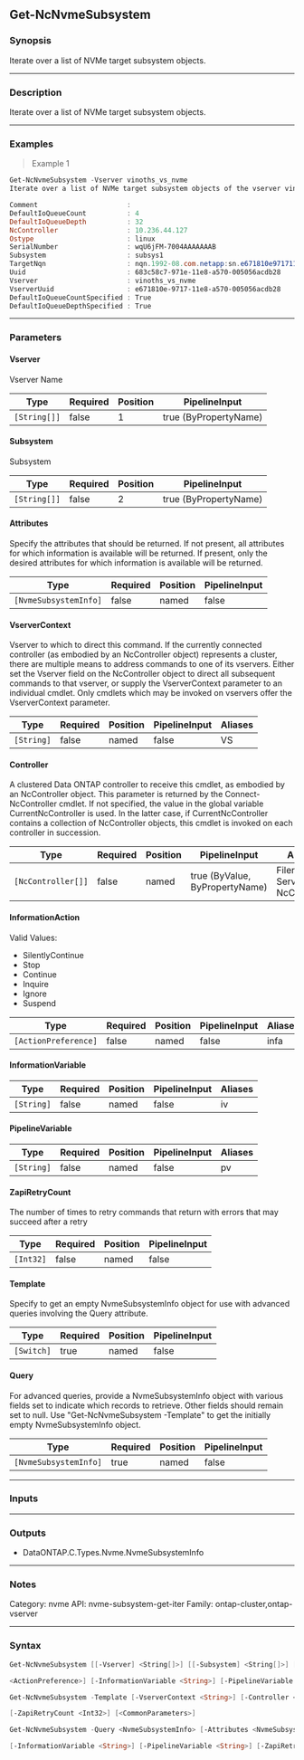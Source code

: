Get-NcNvmeSubsystem
-------------------

### Synopsis
Iterate over a list of NVMe target subsystem objects.

---

### Description

Iterate over a list of NVMe target subsystem objects.

---

### Examples
> Example 1

```PowerShell
Get-NcNvmeSubsystem -Vserver vinoths_vs_nvme
Iterate over a list of NVMe target subsystem objects of the vserver vinoths_vs_nvme

Comment                      :
DefaultIoQueueCount          : 4
DefaultIoQueueDepth          : 32
NcController                 : 10.236.44.127
Ostype                       : linux
SerialNumber                 : wqU6jFM-7004AAAAAAAB
Subsystem                    : subsys1
TargetNqn                    : nqn.1992-08.com.netapp:sn.e671810e971711e8a570005056acdb28:subsystem.subsys1
Uuid                         : 683c58c7-971e-11e8-a570-005056acdb28
Vserver                      : vinoths_vs_nvme
VserverUuid                  : e671810e-9717-11e8-a570-005056acdb28
DefaultIoQueueCountSpecified : True
DefaultIoQueueDepthSpecified : True

```

---

### Parameters
#### **Vserver**
Vserver Name

|Type        |Required|Position|PipelineInput        |
|------------|--------|--------|---------------------|
|`[String[]]`|false   |1       |true (ByPropertyName)|

#### **Subsystem**
Subsystem

|Type        |Required|Position|PipelineInput        |
|------------|--------|--------|---------------------|
|`[String[]]`|false   |2       |true (ByPropertyName)|

#### **Attributes**
Specify the attributes that should be returned.
If not present, all attributes for which information is available will be returned.
If present, only the desired attributes for which information is available will be returned.

|Type                 |Required|Position|PipelineInput|
|---------------------|--------|--------|-------------|
|`[NvmeSubsystemInfo]`|false   |named   |false        |

#### **VserverContext**
Vserver to which to direct this command.  If the currently connected controller (as embodied by an NcController object) represents a cluster, there are multiple means to address commands to one of its vservers.  Either set the Vserver field on the NcController object to direct all subsequent commands to that vserver, or supply the VserverContext parameter to an individual cmdlet.  Only cmdlets which may be invoked on vservers offer the VserverContext parameter.

|Type      |Required|Position|PipelineInput|Aliases|
|----------|--------|--------|-------------|-------|
|`[String]`|false   |named   |false        |VS     |

#### **Controller**
A clustered Data ONTAP controller to receive this cmdlet, as embodied by an NcController object. This parameter is returned by the Connect-NcController cmdlet.  If not specified, the value in the global variable CurrentNcController is used. In the latter case, if CurrentNcController contains a collection of NcController objects, this cmdlet is invoked on each controller in succession.

|Type              |Required|Position|PipelineInput                 |Aliases                          |
|------------------|--------|--------|------------------------------|---------------------------------|
|`[NcController[]]`|false   |named   |true (ByValue, ByPropertyName)|Filer<br/>Server<br/>NcController|

#### **InformationAction**

Valid Values:

* SilentlyContinue
* Stop
* Continue
* Inquire
* Ignore
* Suspend

|Type                |Required|Position|PipelineInput|Aliases|
|--------------------|--------|--------|-------------|-------|
|`[ActionPreference]`|false   |named   |false        |infa   |

#### **InformationVariable**

|Type      |Required|Position|PipelineInput|Aliases|
|----------|--------|--------|-------------|-------|
|`[String]`|false   |named   |false        |iv     |

#### **PipelineVariable**

|Type      |Required|Position|PipelineInput|Aliases|
|----------|--------|--------|-------------|-------|
|`[String]`|false   |named   |false        |pv     |

#### **ZapiRetryCount**
The number of times to retry commands that return with errors that may succeed after a retry

|Type     |Required|Position|PipelineInput|
|---------|--------|--------|-------------|
|`[Int32]`|false   |named   |false        |

#### **Template**
Specify to get an empty NvmeSubsystemInfo object for use with advanced queries involving the Query attribute.

|Type      |Required|Position|PipelineInput|
|----------|--------|--------|-------------|
|`[Switch]`|true    |named   |false        |

#### **Query**
For advanced queries, provide a NvmeSubsystemInfo object with various fields set to indicate which records to retrieve.  Other fields should remain set to null.  Use "Get-NcNvmeSubsystem -Template" to get the initially empty NvmeSubsystemInfo object.

|Type                 |Required|Position|PipelineInput|
|---------------------|--------|--------|-------------|
|`[NvmeSubsystemInfo]`|true    |named   |false        |

---

### Inputs

---

### Outputs
* DataONTAP.C.Types.Nvme.NvmeSubsystemInfo

---

### Notes
Category: nvme
API: nvme-subsystem-get-iter
Family: ontap-cluster,ontap-vserver

---

### Syntax
```PowerShell
Get-NcNvmeSubsystem [[-Vserver] <String[]>] [[-Subsystem] <String[]>] [-Attributes <NvmeSubsystemInfo>] [-VserverContext <String>] [-Controller <NcController[]>] [-InformationAction 
```
```PowerShell
<ActionPreference>] [-InformationVariable <String>] [-PipelineVariable <String>] [-ZapiRetryCount <Int32>] [<CommonParameters>]
```
```PowerShell
Get-NcNvmeSubsystem -Template [-VserverContext <String>] [-Controller <NcController[]>] [-InformationAction <ActionPreference>] [-InformationVariable <String>] [-PipelineVariable <String>] 
```
```PowerShell
[-ZapiRetryCount <Int32>] [<CommonParameters>]
```
```PowerShell
Get-NcNvmeSubsystem -Query <NvmeSubsystemInfo> [-Attributes <NvmeSubsystemInfo>] [-VserverContext <String>] [-Controller <NcController[]>] [-InformationAction <ActionPreference>] 
```
```PowerShell
[-InformationVariable <String>] [-PipelineVariable <String>] [-ZapiRetryCount <Int32>] [<CommonParameters>]
```
